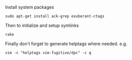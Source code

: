 Install system packages

`sudo apt-get install ack-grep exuberant-ctags`

Then to initialize and setup symlinks

`rake`

Finally don't forget to generate helptags where needed. e.g. 

`vim -c "helptags vim-fugitive/dpc" -c q` 
